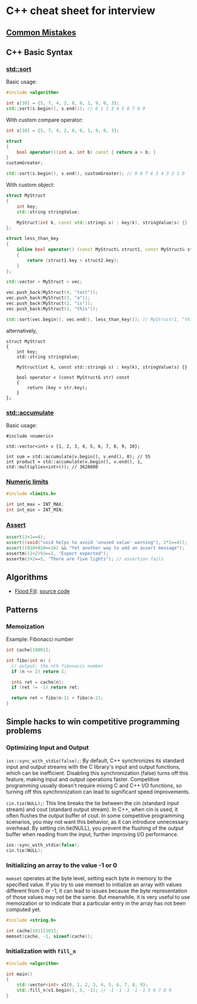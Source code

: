 # C++ cheat sheet for interview

## [Common Mistakes](common_mistakes.md)

## C++ Basic Syntax

### [std::sort](https://en.cppreference.com/w/cpp/algorithm/sort)

Basic usage:

```cpp
#include <algorithm>

int s[10] = {5, 7, 4, 2, 8, 6, 1, 9, 0, 3};
std::sort(s.begin(), s.end()); // 0 1 2 3 4 5 6 7 8 9
```

With custom compare operator:

```cpp
int s[10] = {5, 7, 4, 2, 8, 6, 1, 9, 0, 3};

struct
{
    bool operator()(int a, int b) const { return a > b; }
}
customGreater;

std::sort(s.begin(), s.end(), customGreater); // 9 8 7 6 5 4 3 2 1 0
```

With custom object:

```cpp
struct MyStruct
{
    int key;
    std::string stringValue;

    MyStruct(int k, const std::string& s) : key(k), stringValue(s) {}
};

struct less_than_key
{
    inline bool operator() (const MyStruct& struct1, const MyStruct& struct2)
    {
        return (struct1.key < struct2.key);
    }
};

std::vector < MyStruct > vec;

vec.push_back(MyStruct(4, "test"));
vec.push_back(MyStruct(3, "a"));
vec.push_back(MyStruct(2, "is"));
vec.push_back(MyStruct(1, "this"));

std::sort(vec.begin(), vec.end(), less_than_key()); // MyStruct(1, "this") MyStruct(2, "is") MyStruct(3, "a") MyStruct(4, "test")
```

alternatively,

```
struct MyStruct
{
    int key;
    std::string stringValue;

    MyStruct(int k, const std::string& s) : key(k), stringValue(s) {}

    bool operator < (const MyStruct& str) const
    {
        return (key < str.key);
    }
};
```

### [std::accumulate](https://en.cppreference.com/w/cpp/algorithm/accumulate)

Basic usage:

```
#include <numeric>

std::vector<int> v {1, 2, 3, 4, 5, 6, 7, 8, 9, 10};

int sum = std::accumulate(v.begin(), v.end(), 0); // 55
int product = std::accumulate(v.begin(), v.end(), 1, std::multiplies<int>()); // 3628800
```

### [Numeric limits](https://en.cppreference.com/w/c/types/limits)

```cpp
#include <limits.h>

int int_max = INT_MAX;
int int_min = INT_MIN;
```

### [Assert](https://en.cppreference.com/w/cpp/error/assert)

```cpp
assert(2+2==4);
assert((void("void helps to avoid 'unused value' warning"), 2*2==4));
assert((010+010==16) && "Yet another way to add an assert message");
assertm((2+2)%3==1, "Expect expected");
assertm(2+2==5, "There are five lights"); // assertion fails
```

## Algorithms

-   [Flood Fill](https://en.wikipedia.org/wiki/Flood_fill): [source code](algorithm/floodfill.cpp)

## Patterns

### Memoization

Example: Fibonacci number

```cpp
int cache[10001];

int fibo(int n) {
  // output: the nth fibonacci number
  if (n <= 2) return 1;

  int& ret = cache[n];
  if (ret != -1) return ret;

  return ret = fibo(n-1) + fibo(n-2);
}
```

## Simple hacks to win competitive programming problems

### Optimizing Input and Output

`ios::sync_with_stdio(false);`: By default, C++ synchronizes its standard input and output streams with the C library's input and output functions, which can be inefficient. Disabling this synchronization (false) turns off this feature, making input and output operations faster. Competitive programming usually doesn't require mixing C and C++ I/O functions, so turning off this synchronization can lead to significant speed improvements.

`cin.tie(NULL);`: This line breaks the tie between the cin (standard input stream) and cout (standard output stream). In C++, when cin is used, it often flushes the output buffer of cout. In some competitive programming scenarios, you may not want this behavior, as it can introduce unnecessary overhead. By setting cin.tie(NULL), you prevent the flushing of the output buffer when reading from the input, further improving I/O performance.

```cpp
ios::sync_with_stdio(false);
cin.tie(NULL);
```

### Initializing an array to the value -1 or 0

`memset` operates at the byte level, setting each byte in memory to the specified value. If you try to use memset to initialize an array with values different from 0 or -1, it can lead to issues because the byte representation of those values may not be the same. But meanwhile, it is very useful to use memoization or to indicate that a particular entry in the array has not been computed yet.

```cpp
#include <string.h>

int cache[101][101];
memset(cache, -1, sizeof(cache));
```

### Initialization with `fill_n`

```cpp
#include <algorithm>

int main()
{
    std::vector<int> v1{0, 1, 2, 3, 4, 5, 6, 7, 8, 9};
    std::fill_n(v1.begin(), 5, -1); // -1 -1 -1 -1 -1 5 6 7 8 9
}
